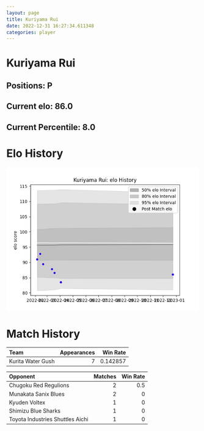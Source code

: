 ```yaml
---  
layout: page  
title: Kuriyama Rui  
date: 2022-12-31 16:27:34.611348  
categories: player  
---
```

# Kuriyama Rui

## Positions: P

## Current elo: 86.0

## Current Percentile: 8.0

# Elo History


![elo history](history_KuriyamaRui.png)
# Match History


| Team              |   Appearances |   Win Rate |
|:------------------|--------------:|-----------:|
| Kurita Water Gush |             7 |   0.142857 |

| Opponent                         |   Matches |   Win Rate |
|:---------------------------------|----------:|-----------:|
| Chugoku Red Regulions            |         2 |        0.5 |
| Munakata Sanix Blues             |         2 |        0   |
| Kyuden Voltex                    |         1 |        0   |
| Shimizu Blue Sharks              |         1 |        0   |
| Toyota Industries Shuttles Aichi |         1 |        0   |